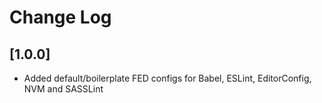 # Change Log

## [1.0.0]
- Added default/boilerplate FED configs for Babel, ESLint, EditorConfig, NVM and SASSLint
